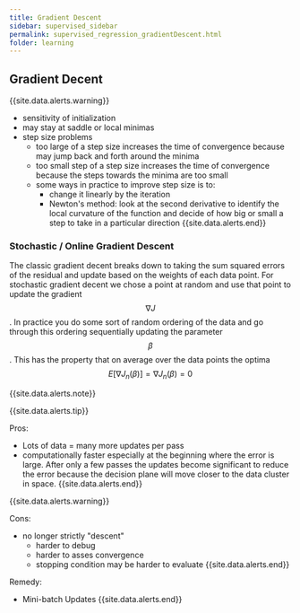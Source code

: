 ```yaml
---
title: Gradient Descent
sidebar: supervised_sidebar
permalink: supervised_regression_gradientDescent.html
folder: learning
---
```


## Gradient Decent

{{site.data.alerts.warning}}
- sensitivity of initialization
- may stay at saddle or local minimas
- step size problems
	- too large of a step size increases the time of convergence because may jump back and forth around the minima
	- too small step of a step size increases the time of convergence because the steps towards the minima are too small
	- some ways in practice to improve step size is to:
		- change it linearly by the iteration
		- Newton's method: look at the second derivative to identify the local curvature of the function and decide of how big or small a step to take in a particular direction
{{site.data.alerts.end}}

### Stochastic / Online Gradient Descent
The classic gradient decent breaks down to taking the sum squared errors of the residual and update based on the weights of each data point.  For stochastic gradient decent we chose a point at random and use that point to update the gradient $$\nabla J$$.  In practice you do some sort of random ordering of the data and go through this ordering sequentially updating the parameter $$\beta$$.  This has the property that on average over the data points the optima $$E[\nabla J_n(\beta)] = \nabla J_n(\beta) = 0$$

{{site.data.alerts.note}}

{{site.data.alerts.tip}}

Pros:
- Lots of data = many more updates per pass
- computationally faster especially at the beginning where the error is large.  After only a few passes the updates become significant to reduce the error because the decision plane will move closer to the data cluster in space.
{{site.data.alerts.end}}

{{site.data.alerts.warning}}

Cons:
- no longer strictly "descent" 
	- harder to debug
	- harder to asses convergence
	- stopping condition may be harder to evaluate
{{site.data.alerts.end}}

Remedy:
- Mini-batch Updates
{{site.data.alerts.end}}

